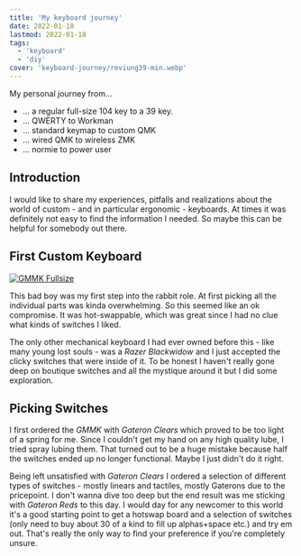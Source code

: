 ```yaml
---
title: 'My keyboard journey'
date: 2022-01-18
lastmod: 2022-01-18
tags:
  - 'keyboard'
  - 'diy'
cover: 'keyboard-journey/reviung39-min.webp'
---
```


My personal journey from...

  - ... a regular full-size 104 key to a 39 key.  
  - ... QWERTY to Workman
  - ... standard keymap to custom QMK 
  - ... wired QMK to wireless ZMK 
  - ... normie to power user 
## Introduction
I would like to share my experiences, pitfalls and realizations about the world of custom - and in particular ergonomic - keyboards. At times it was definitely not easy to find the information I needed. So maybe this can be helpful for somebody out there. 

## First Custom Keyboard

[![GMMK Fullsize](/assets/gmmk.png "GMMK Fullsize")](https://cdn.shopify.com/s/files/1/0549/2681/products/glorious_gaming_gmmk_full_size_keyboard_black_04_1000x.png?v=1601656235)

This bad boy was my first step into the rabbit role. At first picking all the individual parts was kinda overwhelming. So this seemed like an ok compromise. It was hot-swappable, which was great since I had no clue what kinds of switches I liked.

The only other mechanical keyboard I had ever owned before this - like many young lost souls - was a *Razer Blackwidow* and I just accepted the clicky switches that were inside of it. To be honest I haven't really gone deep on boutique switches and all the mystique around it but I did some exploration.

## Picking Switches
I first ordered the *GMMK* with *Gateron Clears* which proved to be too light of a spring for me. 
Since I couldn't get my hand on any high quality lube, I tried spray lubing them. That turned out to be a huge mistake because half the switches ended up no longer functional. Maybe I just didn't do it right.

Being left unsatisfied with *Gateron Clears* I ordered a selection of different types of switches - mostly linears and tactiles, mostly Gaterons due to the pricepoint. I don't wanna dive too deep but the end result was me sticking with *Gateron Reds* to this day. I would day for any newcomer to this world it's a good starting point to get a hotswap board and a selection of switches (only need to buy about 30 of a kind to fill up alphas+space etc.) and try em out. That's really the only way to find your preference if you're completely unsure.